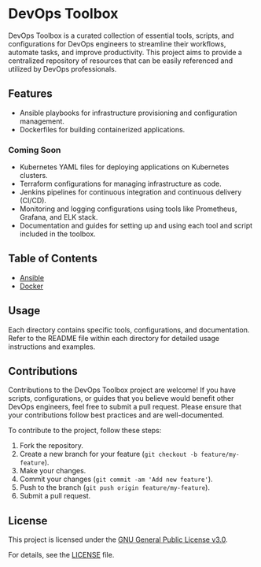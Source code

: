 # DevOps Toolbox

DevOps Toolbox is a curated collection of essential tools, scripts, and configurations for DevOps engineers to streamline their workflows, automate tasks, and improve productivity. This project aims to provide a centralized repository of resources that can be easily referenced and utilized by DevOps professionals.

## Features

<!-- - Shell scripts for automating common deployment tasks. -->
- Ansible playbooks for infrastructure provisioning and configuration management.
- Dockerfiles for building containerized applications.

### Coming Soon

- Kubernetes YAML files for deploying applications on Kubernetes clusters.
- Terraform configurations for managing infrastructure as code.
- Jenkins pipelines for continuous integration and continuous delivery (CI/CD).
- Monitoring and logging configurations using tools like Prometheus, Grafana, and ELK stack.
- Documentation and guides for setting up and using each tool and script included in the toolbox.

## Table of Contents

- [Ansible](./ansible/README.md)
- [Docker](./docker/README.md)
<!-- - [Kubernetes](./kubernetes/README.md)
- [Terraform](./terraform/README.md)
- [Jenkins](./jenkins/README.md)
- [Monitoring](./monitoring/README.md)
- [Scripts](./scripts/README.md) -->

## Usage

Each directory contains specific tools, configurations, and documentation. Refer to the README file within each directory for detailed usage instructions and examples.

## Contributions

Contributions to the DevOps Toolbox project are welcome! If you have scripts, configurations, or guides that you believe would benefit other DevOps engineers, feel free to submit a pull request. Please ensure that your contributions follow best practices and are well-documented.

To contribute to the project, follow these steps:

1. Fork the repository.
2. Create a new branch for your feature (`git checkout -b feature/my-feature`).
3. Make your changes.
4. Commit your changes (`git commit -am 'Add new feature'`).
5. Push to the branch (`git push origin feature/my-feature`).
6. Submit a pull request.

## License

This project is licensed under the [GNU General Public License v3.0](./LICENSE).

For details, see the [LICENSE](./LICENSE) file.